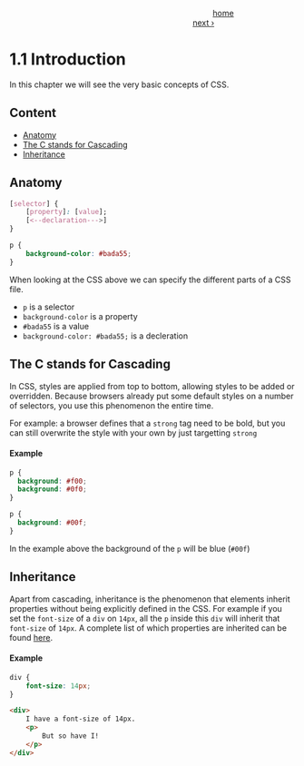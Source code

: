 &nbsp;&nbsp;&nbsp;&nbsp;&nbsp;&nbsp;&nbsp;&nbsp;&nbsp;&nbsp;&nbsp;&nbsp;&nbsp;&nbsp;&nbsp;&nbsp;&nbsp;&nbsp;&nbsp;&nbsp;&nbsp;&nbsp;&nbsp;&nbsp;&nbsp;&nbsp;&nbsp;&nbsp;&nbsp;&nbsp;&nbsp;&nbsp;&nbsp;&nbsp;&nbsp;&nbsp;&nbsp;&nbsp;&nbsp;&nbsp;&nbsp;&nbsp;&nbsp;&nbsp;&nbsp;&nbsp;&nbsp;&nbsp;&nbsp;&nbsp;&nbsp;&nbsp;&nbsp;&nbsp;&nbsp;&nbsp;&nbsp;&nbsp;&nbsp;&nbsp;&nbsp;&nbsp;&nbsp;&nbsp;&nbsp;&nbsp;&nbsp;&nbsp;&nbsp;&nbsp;&nbsp;&nbsp;&nbsp;&nbsp;&nbsp;&nbsp;&nbsp;&nbsp;&nbsp;&nbsp;&nbsp;&nbsp;&nbsp;&nbsp;&nbsp;&nbsp;&nbsp;&nbsp;&nbsp;&nbsp;
[home](../../README.md)
&nbsp;&nbsp;&nbsp;&nbsp;&nbsp;&nbsp;&nbsp;&nbsp;&nbsp;&nbsp;&nbsp;&nbsp;&nbsp;&nbsp;&nbsp;&nbsp;&nbsp;&nbsp;&nbsp;&nbsp;&nbsp;&nbsp;&nbsp;&nbsp;&nbsp;&nbsp;&nbsp;&nbsp;&nbsp;&nbsp;&nbsp;&nbsp;&nbsp;&nbsp;&nbsp;&nbsp;&nbsp;&nbsp;&nbsp;&nbsp;&nbsp;&nbsp;&nbsp;&nbsp;&nbsp;&nbsp;&nbsp;&nbsp;&nbsp;&nbsp;&nbsp;&nbsp;&nbsp;&nbsp;&nbsp;&nbsp;&nbsp;&nbsp;&nbsp;&nbsp;&nbsp;&nbsp;&nbsp;&nbsp;&nbsp;&nbsp;&nbsp;&nbsp;&nbsp;&nbsp;&nbsp;&nbsp;&nbsp;&nbsp;&nbsp;&nbsp;&nbsp;&nbsp;&nbsp;&nbsp;&nbsp;
[next ›](./1.2%20Colors.md)

# 1.1 Introduction

In this chapter we will see the very basic concepts of CSS.

## Content

- [Anatomy](#anatomy)
- [The C stands for Cascading](#the-c-stands-for-cascading)
- [Inheritance](#inheritance)

## Anatomy
```css
[selector] {
    [property]: [value];
    [<--declaration--->]
}
```

```css
p {
    background-color: #bada55;
}
```

When looking at the CSS above we can specify the different parts of a CSS file.

- `p` is a selector
- `background-color` is a property
- `#bada55` is a value
- `background-color: #bada55;` is a decleration

## The C stands for Cascading
In CSS, styles are applied from top to bottom, allowing styles to be added or overridden.
Because browsers already put some default styles on a number of selectors, you use this phenomenon the entire time.

For example: a browser defines that a `strong` tag need to be bold, but you can still overwrite the style with your own by just targetting `strong`

#### Example
```css
p {
  background: #f00;
  background: #0f0;
}

p {
  background: #00f;
}
```

In the example above the background of the `p` will be blue (`#00f`)

## Inheritance
Apart from cascading, inheritance is the phenomenon that elements inherit properties without being explicitly defined in the CSS.
For example if you set the `font-size` of a `div` on `14px`, all the `p` inside this `div` will inherit that `font-size` of `14px`.
A complete list of which properties are inherited can be found [here](http://www.w3.org/TR/CSS21/propidx.html).

#### Example
```css
div {
    font-size: 14px;
}
```

```html
<div>
    I have a font-size of 14px.
    <p>
        But so have I! 
    </p>
</div>
```
